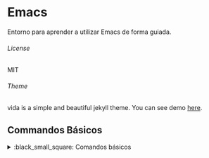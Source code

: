 # Emacs #

Entorno para aprender a utilizar Emacs de forma guiada.


###### License ######

MIT

###### Theme ###### 
vida is a simple and beautiful jekyll theme.
You can see demo [here](http://syaning.com/vida/).

## Commandos Básicos
</summary>
<details>
<summary>:black_small_square: Comandos básicos</summary>

Commands | Descriptions
--- | ---
<kbd>Ctrl</kbd> | Control
<kbd>M</kbd> | Alt
<kbd>S</kbd> | Shift
<kbd>Ctrl</kbd> - <kbd>g</kbd> | Limpiar secuencia
<kbd>Ctrl</kbd> - <kbd>0</kbd> | Borra ventana activa
<kbd>Ctrl</kbd> - <kbd>1</kbd> | Borra todas las ventanas menos la activa
<kbd>Ctrl</kbd> - <kbd>2</kbd> | Divide horizontalmente dos ventana
<kbd>Ctrl</kbd> - <kbd>o</kbd> | Lleva el cursor a la próxima ventana 
<kbd>Ctrl</kbd> - <kbd>x</kbd> - <kbd>k</kbd> | Cierra buffer
</details>
